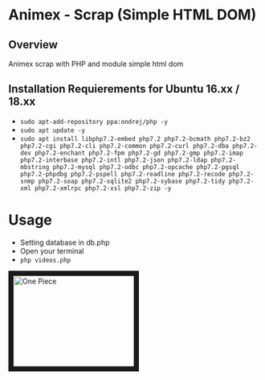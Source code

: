# Animex - Scrap (Simple HTML DOM)
## Overview
Animex scrap with PHP and module simple html dom

## Installation Requierements for Ubuntu 16.xx / 18.xx
- `sudo apt-add-repository ppa:ondrej/php -y`
- `sudo apt update -y`
- `sudo apt install libphp7.2-embed php7.2 php7.2-bcmath php7.2-bz2 php7.2-cgi php7.2-cli php7.2-common php7.2-curl php7.2-dba php7.2-dev php7.2-enchant php7.2-fpm php7.2-gd php7.2-gmp php7.2-imap php7.2-interbase php7.2-intl php7.2-json php7.2-ldap php7.2-mbstring php7.2-mysql php7.2-odbc php7.2-opcache php7.2-pgsql php7.2-phpdbg php7.2-pspell php7.2-readline php7.2-recode php7.2-snmp php7.2-soap php7.2-sqlite2 php7.2-sybase php7.2-tidy php7.2-xml php7.2-xmlrpc php7.2-xsl php7.2-zip -y`

# Usage
- Setting database in db.php
- Open your terminal
- `php videos.php`

<a href="http://gdriveplayer.us/embed2.php?link=fZWOM%252BkMjAHqJnleuCgO0QOawgOfUOe1kmbTsHrrx%252BJnB9iUywj5Ux5CIUdmGOtQ5X%252B%252BK1Cwy3RE97D%252BFWXMyrqyHqLZiF2ofPLcuhORaDqn53Z2uClbsGq5xLUGodTwO9ISAkGVHp5kwziwblbUT0I53Yy%252BV%252Fhi3%252BdSnfLoVCQQ43xBRcr6ZD%252BrXmGsa%252BPCb5kw2WHyCLQ4GSZt4PXcGH" target="_blank"><img src="http://cdn2.tstatic.net/sumsel/foto/bank/images/one-piece_20180724_225539.jpg" 
alt="One Piece" width="240" height="180" border="10" /></a>
